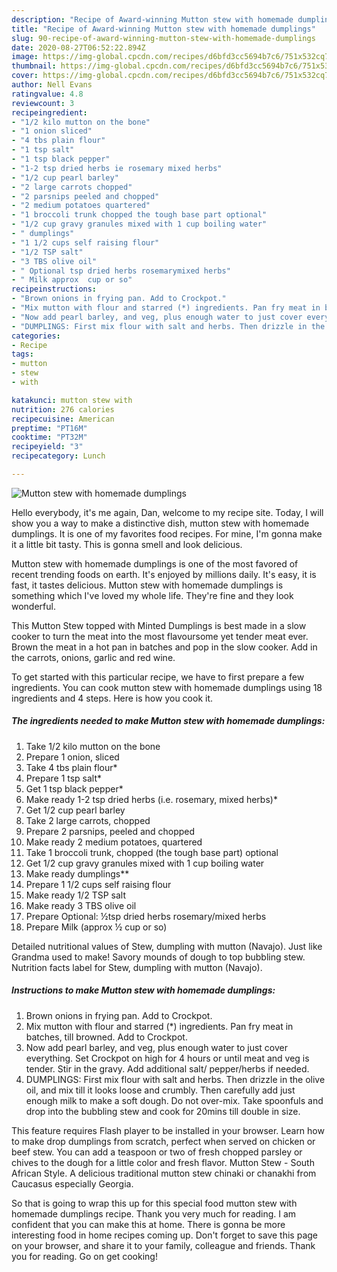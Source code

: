 ```yaml
---
description: "Recipe of Award-winning Mutton stew with homemade dumplings"
title: "Recipe of Award-winning Mutton stew with homemade dumplings"
slug: 90-recipe-of-award-winning-mutton-stew-with-homemade-dumplings
date: 2020-08-27T06:52:22.894Z
image: https://img-global.cpcdn.com/recipes/d6bfd3cc5694b7c6/751x532cq70/mutton-stew-with-homemade-dumplings-recipe-main-photo.jpg
thumbnail: https://img-global.cpcdn.com/recipes/d6bfd3cc5694b7c6/751x532cq70/mutton-stew-with-homemade-dumplings-recipe-main-photo.jpg
cover: https://img-global.cpcdn.com/recipes/d6bfd3cc5694b7c6/751x532cq70/mutton-stew-with-homemade-dumplings-recipe-main-photo.jpg
author: Nell Evans
ratingvalue: 4.8
reviewcount: 3
recipeingredient:
- "1/2 kilo mutton on the bone"
- "1 onion sliced"
- "4 tbs plain flour"
- "1 tsp salt"
- "1 tsp black pepper"
- "1-2 tsp dried herbs ie rosemary mixed herbs"
- "1/2 cup pearl barley"
- "2 large carrots chopped"
- "2 parsnips peeled and chopped"
- "2 medium potatoes quartered"
- "1 broccoli trunk chopped the tough base part optional"
- "1/2 cup gravy granules mixed with 1 cup boiling water"
- " dumplings"
- "1 1/2 cups self raising flour"
- "1/2 TSP salt"
- "3 TBS olive oil"
- " Optional tsp dried herbs rosemarymixed herbs"
- " Milk approx  cup or so"
recipeinstructions:
- "Brown onions in frying pan. Add to Crockpot."
- "Mix mutton with flour and starred (*) ingredients. Pan fry meat in batches, till browned. Add to Crockpot."
- "Now add pearl barley, and veg, plus enough water to just cover everything. Set Crockpot on high for 4 hours or until meat and veg is tender. Stir in the gravy. Add additional salt/ pepper/herbs if needed."
- "DUMPLINGS: First mix flour with salt and herbs. Then drizzle in the olive oil, and mix till it looks loose and crumbly. Then carefully add just enough milk to make a soft dough. Do not over-mix. Take spoonfuls and drop into the bubbling stew and cook for 20mins till double in size."
categories:
- Recipe
tags:
- mutton
- stew
- with

katakunci: mutton stew with 
nutrition: 276 calories
recipecuisine: American
preptime: "PT16M"
cooktime: "PT32M"
recipeyield: "3"
recipecategory: Lunch

---
```



![Mutton stew with homemade dumplings](https://img-global.cpcdn.com/recipes/d6bfd3cc5694b7c6/751x532cq70/mutton-stew-with-homemade-dumplings-recipe-main-photo.jpg)

Hello everybody, it's me again, Dan, welcome to my recipe site. Today, I will show you a way to make a distinctive dish, mutton stew with homemade dumplings. It is one of my favorites food recipes. For mine, I'm gonna make it a little bit tasty. This is gonna smell and look delicious.

Mutton stew with homemade dumplings is one of the most favored of recent trending foods on earth. It's enjoyed by millions daily. It's easy, it is fast, it tastes delicious. Mutton stew with homemade dumplings is something which I've loved my whole life. They're fine and they look wonderful.

This Mutton Stew topped with Minted Dumplings is best made in a slow cooker to turn the meat into the most flavoursome yet tender meat ever. Brown the meat in a hot pan in batches and pop in the slow cooker. Add in the carrots, onions, garlic and red wine.


To get started with this particular recipe, we have to first prepare a few ingredients. You can cook mutton stew with homemade dumplings using 18 ingredients and 4 steps. Here is how you cook it.

<!--inarticleads1-->

##### The ingredients needed to make Mutton stew with homemade dumplings:

1. Take 1/2 kilo mutton on the bone
1. Prepare 1 onion, sliced
1. Take 4 tbs plain flour*
1. Prepare 1 tsp salt*
1. Get 1 tsp black pepper*
1. Make ready 1-2 tsp dried herbs (i.e. rosemary, mixed herbs)*
1. Get 1/2 cup pearl barley
1. Take 2 large carrots, chopped
1. Prepare 2 parsnips, peeled and chopped
1. Make ready 2 medium potatoes, quartered
1. Take 1 broccoli trunk, chopped (the tough base part) optional
1. Get 1/2 cup gravy granules mixed with 1 cup boiling water
1. Make ready  dumplings**
1. Prepare 1 1/2 cups self raising flour
1. Make ready 1/2 TSP salt
1. Make ready 3 TBS olive oil
1. Prepare  Optional: ½tsp dried herbs rosemary/mixed herbs
1. Prepare  Milk (approx ½ cup or so)


Detailed nutritional values of Stew, dumpling with mutton (Navajo). Just like Grandma used to make! Savory mounds of dough to top bubbling stew. Nutrition facts label for Stew, dumpling with mutton (Navajo). 

<!--inarticleads2-->

##### Instructions to make Mutton stew with homemade dumplings:

1. Brown onions in frying pan. Add to Crockpot.
1. Mix mutton with flour and starred (*) ingredients. Pan fry meat in batches, till browned. Add to Crockpot.
1. Now add pearl barley, and veg, plus enough water to just cover everything. Set Crockpot on high for 4 hours or until meat and veg is tender. Stir in the gravy. Add additional salt/ pepper/herbs if needed.
1. DUMPLINGS: First mix flour with salt and herbs. Then drizzle in the olive oil, and mix till it looks loose and crumbly. Then carefully add just enough milk to make a soft dough. Do not over-mix. Take spoonfuls and drop into the bubbling stew and cook for 20mins till double in size.


This feature requires Flash player to be installed in your browser. Learn how to make drop dumplings from scratch, perfect when served on chicken or beef stew. You can add a teaspoon or two of fresh chopped parsley or chives to the dough for a little color and fresh flavor. Mutton Stew - South African Style. A delicious traditional mutton stew chinaki or chanakhi from Caucasus especially Georgia. 

So that is going to wrap this up for this special food mutton stew with homemade dumplings recipe. Thank you very much for reading. I am confident that you can make this at home. There is gonna be more interesting food in home recipes coming up. Don't forget to save this page on your browser, and share it to your family, colleague and friends. Thank you for reading. Go on get cooking!
